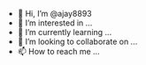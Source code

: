 - 👋 Hi, I’m @ajay8893
- 👀 I’m interested in ...
- 🌱 I’m currently learning ...
- 💞️ I’m looking to collaborate on ...
- 📫 How to reach me ...

<!---
ajay8893/ajay8893 is a ✨ special ✨ repository because its `README.md` (this file) appears on your GitHub profile.
You can click the Preview link to take a look at your changes.
--->
